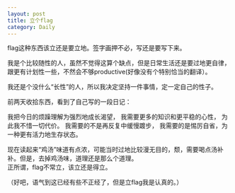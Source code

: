 ```yaml
---
layout: post
title: 立个flag
category: Daily
---
```


flag这种东西该立还是要立地。签字画押不必，写还是要写下来。  

我是个比较随性的人，虽然不觉得这算个缺点，但是日常生活还是要过地更自律，跟更有计划性一些，不然会不够productive(好像没有个特别恰当的翻译）。  

我还是个没什么“长性”的人，所以我决定坚持一件事情，定一定自己的性子。  

前两天收拾东西，看到了自己写的一段日记：  

我把今日的烦躁理解为强烈地成长渴望，
我需要更多的知识和更平稳的心性，
为此我不惜一切代价。
我需要的不是再反复中缓慢踱步，
我需要的是惕厉自省，为一种更有活力地生存状态。  

现在读起来“鸡汤”味道有点浓，可能当时过地比较漫无目的，颓，需要喝点汤补补。但是，去掉鸡汤味，道理还是那么个道理。    
正所谓，flag不常立，该立还是得立。  

（好吧，语气到这已经有些不正经了，但是立flag我是认真的。）
